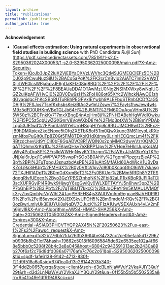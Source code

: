 ```yaml
---
layout: archive
title: "Publications"
permalink: /publications/
author_profile: true
---
```


**Acknowledgement**
- [**Causal effects estimation: Using natural experiments in observational field studies in building science** with PhD Candidate *Ruiji Sun*] (https://pdf.sciencedirectassets.com/785191/1-s2.0-S2950362024X00053/1-s2.0-S2950362025000098/main.pdf?X-Amz-Security-Token=IQoJb3JpZ2luX2VjEBYaCXVzLWVhc3QtMSJGMEQCIEFz5D%2BDJ02p9CwuNuzSjlU%2BACo5aPgK%2FK2crCnBvio2AiATC7inl22VWzTXjirtWE0lcsWBja5pvJE6gDaKFIz08iq8BQj%2F%2F%2F%2F%2F%2F%2F%2F%2F%2F%2F8BEAUaDDA1OTAwMzU0Njg2NSIMXWxy8wNqlUCGZ2ulKpAFWHvCi0%2BV0Ew9zH%2FoHj86ot65XYc2WlhckNAwO01zhdGvaqjdgcFhKcSBqRUTuRBhPEGFVxlEYwbh9ALEFbuSTRnbQCDfCaG5DAj9%2FSJxs7TsefKxhsbsKeizBIAc2w1nUZswv7%2Fayts1hwJew4wtsM9z5dFD0UHKmVBxTGLJb64H%2BJ5NTI%2FM60OuAouVHm8U%2B5W50z%2BCFnkKy717mxXBngE4nAojHm8ji%2FNH3A8ehHgWVdIOwku%2FI5PC5z5qbUwZGXGnrV8VqWXbD8Ye%2FMo3ptXW%2BI8mYPDAbLqu53JEfwd%2FP5m1ahWYeIUrqHSogHlYqi8c9RUUiMCH9wG%2BExzFjB9hDMXpiexZkcENpxe5tOfgZXETbK8of5Tm0QwXkuoc3M61IcyoLkRXezmNfoxPuGIt0uTp8Z0Gt5FM8TDXoKHdXdmw0LrInHECQmcLm4f%2FKRBtzdchevUd9YiCiI0bF8GqADVC8R1WQlN0s2pnMMC2dwwVzr0QMC0qAT1QhmvXrKg1DJ%2FAjwQHsy7eXBPP1Jpv%2FVHge7eHkIlJupKgUAIuWy4PoDrq8P%2FrslIoWWHgNwyKYThzgm%2FaW6xJJsM3keYqTKYeJNjXal6rJpxj1CsWPVAP55vwpPrSOo3B0AhYy%2FgpmIPIpzgrzBjeAP%2Bp%2BPI%2FuTppqJ3snuzbdAsPB%2B1uAltSMfAUd60AdWjcK1UBvDaKZoLj9a3iHUp%2FMHdX%2B0y0VffcVlgv7d80b0XcqqGhOI6Wh7skasg72TXJHll1ADp1%2B0mGdXxmBeT2%2Fs0BKUer%2BMm5RfDh8Y2TESdqqgRIvfUEgcx%2Byo3GzYPBSZtnhqNK%2Fbj82aLP1lxKBqR9JFIRaTDi3scXUFRGyjPI4R8wk9HjwgY6sgGwKjy0WLXBTTAYYJ5n6hwr3ppZ%2BP7oGhEjP%2B3iPb%2FJ7gTjjBUT7kkcCj%2BtJqOPeYr9n5KMAUUVMQfk3ryZbvQmhlyrVqWlht24TagPHRFHS4js3WJDVm5m9egcaeBiJVHDPl816%2Fo%2Fei85avxoV2XiJElXSkvUFOH5%2Bm9mdoMrRQv%2Fl%2BCI0ozBwrLmIyUk3EiUYUi8sNqDV7CJucK%2F1zA1UwVSEXAUxh4yLV2mFh6jnvl8&X-Amz-Algorithm=AWS4-HMAC-SHA256&X-Amz-Date=20250623T055003Z&X-Amz-SignedHeaders=host&X-Amz-Expires=300&X-Amz-Credential=ASIAQ3PHCVTYQP2AX45N%2F20250623%2Fus-east-1%2Fs3%2Faws4_request&X-Amz-Signature=dfc82b276b52fda263b366f4be34732cc2ce05efa55d172967b0936b8b2f1cf7&hash=19662c5018ff60965845dc62e6535ee102a4f668e5bbb0c5208f28b4c3e8a045&host=68042c943591013ac2b2430a89b270f6af2c76d8dfd086a07176afe7c76c2c61&pii=S2950362025000098&tid=spdf-1afe6138-9142-4713-830f-f21d9f518a6a&sid=6741ca0d13c28144203b340-3f14dd2b0657gxrqa&type=client&tsoh=d3d3LnNjaWVuY2VkaXJlY3QuY29t&rh=d3d3LnNjaWVuY2VkaXJlY3QuY29t&ua=0f155b5b5b5502535a&rr=9541b49e1df91949&cc=us)
